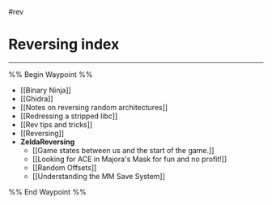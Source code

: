 #rev
# Reversing index
---

%% Begin Waypoint %%
- [[Binary Ninja]]
- [[Ghidra]]
- [[Notes on reversing random architectures]]
- [[Redressing a stripped libc]]
- [[Rev tips and tricks]]
- [[Reversing]]
- **ZeldaReversing**
	- [[Game states between us and the start of the game.]]
	- [[Looking for ACE in Majora's Mask for fun and no profit!]]
	- [[Random Offsets]]
	- [[Understanding the MM Save System]]

%% End Waypoint %%
